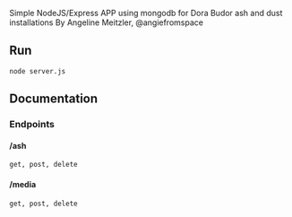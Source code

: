 Simple NodeJS/Express APP using mongodb for Dora Budor ash and dust installations
By Angeline Meitzler, @angiefromspace

## Run

    node server.js

## Documentation

### Endpoints

#### /ash

    get, post, delete

#### /media

    get, post, delete